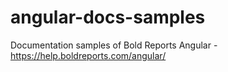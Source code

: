 # angular-docs-samples
Documentation samples of Bold Reports Angular - https://help.boldreports.com/angular/
